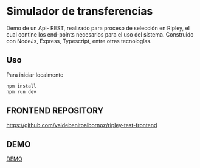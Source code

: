 # Simulador de transferencias

Demo de un Api- REST, realizado para proceso de selección en Ripley, el cual contine los end-points necesarios para el uso del sistema. Construido con NodeJs, Express, Typescript, entre otras tecnologías.

## Uso

Para iniciar localmente

```bash
npm install
npm run dev
```


## FRONTEND REPOSITORY
https://github.com/valdebenitoalbornoz/ripley-test-frontend

## DEMO

[DEMO](https://ripley-test-app.herokuapp.com)

